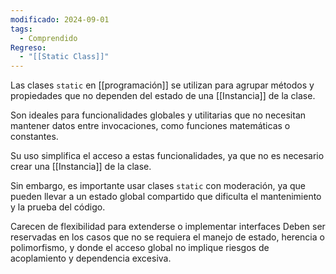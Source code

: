 ```yaml
---
modificado: 2024-09-01
tags:
  - Comprendido
Regreso:
  - "[[Static Class]]"
---
```

Las clases `static` en [[programación]] se utilizan para agrupar métodos y propiedades que no dependen del estado de una [[Instancia]] de la clase.

Son ideales para funcionalidades globales y utilitarias que no necesitan mantener datos entre invocaciones, como funciones matemáticas o constantes. 

Su uso simplifica el acceso a estas funcionalidades, ya que no es necesario crear una [[Instancia]] de la clase.

Sin embargo, es importante usar clases `static` con moderación, ya que pueden llevar a un estado global compartido que dificulta el mantenimiento y la prueba del código. 

Carecen de flexibilidad para extenderse o implementar interfaces
Deben ser reservadas en los casos que no se requiera el manejo de estado, herencia o polimorfismo, y donde el acceso global no implique riesgos de acoplamiento y dependencia excesiva.